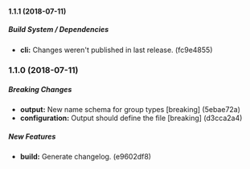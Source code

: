 #### 1.1.1 (2018-07-11)

##### Build System / Dependencies

* **cli:**  Changes weren't published in last release. (fc9e4855)

### 1.1.0 (2018-07-11)

##### Breaking Changes

* **output:**  New name schema for group types [breaking] (5ebae72a)
* **configuration:**  Output should define the file [breaking] (d3cca2a4)

##### New Features

* **build:**  Generate changelog. (e9602df8)

